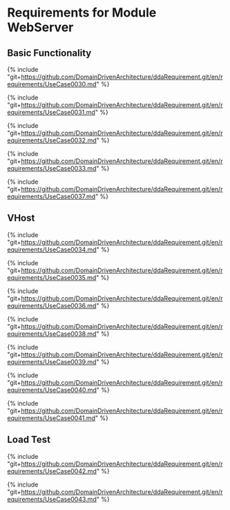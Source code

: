 # Requirements for Module WebServer
## Basic Functionality

{% include "git+https://github.com/DomainDrivenArchitecture/ddaRequirement.git/en/requirements/UseCase0030.md" %}

{% include "git+https://github.com/DomainDrivenArchitecture/ddaRequirement.git/en/requirements/UseCase0031.md" %}

{% include "git+https://github.com/DomainDrivenArchitecture/ddaRequirement.git/en/requirements/UseCase0032.md" %}

{% include "git+https://github.com/DomainDrivenArchitecture/ddaRequirement.git/en/requirements/UseCase0033.md" %}

{% include "git+https://github.com/DomainDrivenArchitecture/ddaRequirement.git/en/requirements/UseCase0037.md" %}


## VHost

{% include "git+https://github.com/DomainDrivenArchitecture/ddaRequirement.git/en/requirements/UseCase0034.md" %}

{% include "git+https://github.com/DomainDrivenArchitecture/ddaRequirement.git/en/requirements/UseCase0035.md" %}

{% include "git+https://github.com/DomainDrivenArchitecture/ddaRequirement.git/en/requirements/UseCase0036.md" %}

{% include "git+https://github.com/DomainDrivenArchitecture/ddaRequirement.git/en/requirements/UseCase0038.md" %}

{% include "git+https://github.com/DomainDrivenArchitecture/ddaRequirement.git/en/requirements/UseCase0039.md" %}

{% include "git+https://github.com/DomainDrivenArchitecture/ddaRequirement.git/en/requirements/UseCase0040.md" %}

{% include "git+https://github.com/DomainDrivenArchitecture/ddaRequirement.git/en/requirements/UseCase0041.md" %}


## Load Test

{% include "git+https://github.com/DomainDrivenArchitecture/ddaRequirement.git/en/requirements/UseCase0042.md" %}

{% include "git+https://github.com/DomainDrivenArchitecture/ddaRequirement.git/en/requirements/UseCase0043.md" %}